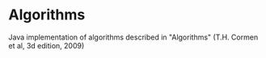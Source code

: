 # Algorithms

Java implementation of algorithms described in "Algorithms" (T.H. Cormen et al, 3d edition, 2009)
